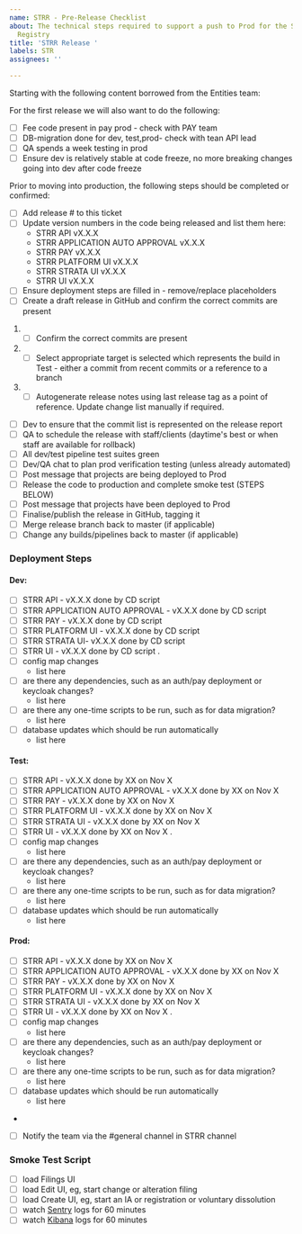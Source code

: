 ```yaml
---
name: STRR - Pre-Release Checklist
about: The technical steps required to support a push to Prod for the Short Term Rental
  Registry
title: 'STRR Release '
labels: STR
assignees: ''

---
```


Starting with the following content borrowed from the Entities team:

For the first release we will also want to do the following:
- [ ] Fee code present in pay prod - check with PAY team
- [ ] DB-migration done for dev, test,prod- check with tean API lead
- [ ] QA spends a week testing in prod
- [ ] Ensure dev is relatively stable at code freeze, no more breaking changes going into dev after code freeze

Prior to moving into production, the following steps should be completed or confirmed:
- [ ] Add release # to this ticket
- [ ] Update version numbers in the code being released and list them here:
  - STRR API vX.X.X
  - STRR APPLICATION AUTO APPROVAL vX.X.X
  - STRR PAY vX.X.X
  - STRR PLATFORM UI vX.X.X
  - STRR STRATA UI vX.X.X
  - STRR UI vX.X.X
- [ ] Ensure deployment steps are filled in - remove/replace placeholders
- [ ] Create a draft release in GitHub and confirm the correct commits are present
 1. - [ ] Confirm the correct commits are present
 2. - [ ] Select appropriate target is selected which represents the build in Test - either a commit from recent commits or a reference to a branch
 3. - [ ] Autogenerate release notes using last release tag as a point of reference. Update change list manually if required.
- [ ] Dev to ensure that the commit list is represented on the release report
- [ ] QA to schedule the release with staff/clients (daytime's best or when staff are available for rollback)
- [ ] All dev/test pipeline test suites green
- [ ] Dev/QA chat to plan prod verification testing (unless already automated)
- [ ] Post message that projects are being deployed to Prod
- [ ] Release the code to production and complete smoke test (STEPS BELOW)
- [ ] Post message that projects have been deployed to Prod
- [ ] Finalise/publish the release in GitHub, tagging it
- [ ] Merge release branch back to master (if applicable)
- [ ] Change any builds/pipelines back to master (if applicable)

### Deployment Steps

#### Dev:
- [ ] STRR API - vX.X.X done by CD script
- [ ] STRR APPLICATION AUTO APPROVAL - vX.X.X done by CD script
- [ ] STRR PAY - vX.X.X done by CD script
- [ ] STRR PLATFORM UI - vX.X.X done by CD script
- [ ] STRR STRATA UI- vX.X.X done by CD script
- [ ] STRR UI - vX.X.X done by CD script
.
- [ ] config map changes
  - list here
- [ ] are there any dependencies, such as an auth/pay deployment or keycloak changes?
  - list here
- [ ] are there any one-time scripts to be run, such as for data migration?
  - list here
- [ ] database updates which should be run automatically
  - list here

#### Test:
- [ ] STRR API - vX.X.X done by XX on Nov X
- [ ] STRR APPLICATION AUTO APPROVAL - vX.X.X done by XX on Nov X
- [ ] STRR PAY - vX.X.X done by XX on Nov X
- [ ] STRR PLATFORM UI - vX.X.X done by XX on Nov X
- [ ] STRR STRATA UI - vX.X.X done by XX on Nov X
- [ ] STRR UI - vX.X.X done by XX on Nov X
.
- [ ] config map changes
  - list here
- [ ] are there any dependencies, such as an auth/pay deployment or keycloak changes?
  - list here
- [ ] are there any one-time scripts to be run, such as for data migration?
  - list here
- [ ] database updates which should be run automatically
  - list here

#### Prod:
- [ ] STRR API - vX.X.X done by XX on Nov X
- [ ] STRR APPLICATION AUTO APPROVAL - vX.X.X done by XX on Nov X
- [ ] STRR PAY - vX.X.X done by XX on Nov X
- [ ] STRR PLATFORM UI - vX.X.X done by XX on Nov X
- [ ] STRR STRATA UI - vX.X.X done by XX on Nov X
- [ ] STRR UI - vX.X.X done by XX on Nov X
.
- [ ] config map changes
  - list here
- [ ] are there any dependencies, such as an auth/pay deployment or keycloak changes?
  - list here
- [ ] are there any one-time scripts to be run, such as for data migration?
  - list here
- [ ] database updates which should be run automatically
  - list here
-
- [ ] Notify the team via the #general channel in STRR channel

### Smoke Test Script
- [ ] load Filings UI
- [ ] load Edit UI, eg, start change or alteration filing
- [ ] load Create UI, eg, start an IA or registration or voluntary dissolution
- [ ] watch [Sentry](https://sentry.io/organizations/registries/issues/?project=1533020) logs for 60 minutes
- [ ] watch [Kibana](https://kibana.pathfinder.gov.bc.ca/) logs for 60 minutes
